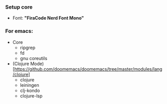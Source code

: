 ### Setup core
- Font: **"FiraCode Nerd Font Mono"**
### For emacs:
- Core
    - ripgrep
    - fd
    - gnu coreutils
- (Clojure Mode)[https://github.com/doomemacs/doomemacs/tree/master/modules/lang/clojure]
    - clojure
    - leiningen
    - clj-kondo
    - clojure-lsp
